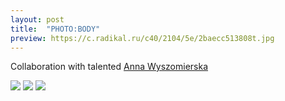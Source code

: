 ```yaml
---
layout: post
title:  "PHOTO:BODY"
preview: https://c.radikal.ru/c40/2104/5e/2baecc513808t.jpg
---
```

Collaboration with talented [Anna Wyszomierska](https://annawyszomierska.eu/)

<img src="https://a.radikal.ru/a37/2104/de/27440608bf4bt.jpg">
<img src="https://c.radikal.ru/c32/2104/2e/4e832ecdd697t.jpg">
<img src="https://a.radikal.ru/a41/2104/96/424eaa59587dt.jpg">

